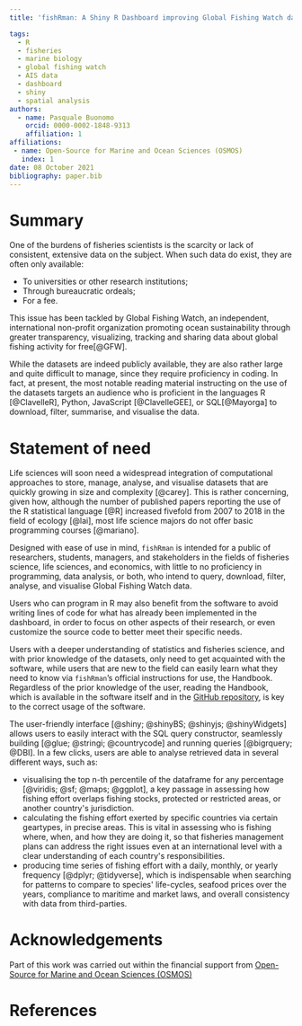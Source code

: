 ```yaml
---
title: 'fishRman: A Shiny R Dashboard improving Global Fishing Watch data availability'

tags:
  - R
  - fisheries
  - marine biology
  - global fishing watch
  - AIS data
  - dashboard
  - shiny
  - spatial analysis
authors:
  - name: Pasquale Buonomo
    orcid: 0000-0002-1848-9313
    affiliation: 1
affiliations:
 - name: Open-Source for Marine and Ocean Sciences (OSMOS)
   index: 1
date: 08 October 2021
bibliography: paper.bib
---
```


# Summary
One of the burdens of fisheries scientists is the scarcity or lack of consistent, 
extensive data on the subject. When such data do exist, they are often only available:

- To universities or other research institutions;
- Through bureaucratic ordeals;
- For a fee.

This issue has been tackled by Global Fishing Watch, an independent, international 
non-profit organization promoting ocean sustainability through greater transparency, 
visualizing, tracking and sharing data about global fishing activity for free[@GFW].

While the datasets are indeed publicly available, they are also rather large and quite 
difficult to manage, since they require proficiency in coding. In fact, at present, the 
most notable reading material instructing on the use of the datasets targets an audience 
who is proficient in the languages R [@ClavelleR], Python, JavaScript [@ClavelleGEE], or 
SQL[@Mayorga] to download, filter, summarise, and visualise the data.


# Statement of need
Life sciences will soon need a widespread integration of computational approaches to store, 
manage, analyse, and visualise datasets that are quickly growing in size and complexity [@carey]. 
This is rather concerning, given how, although the number of published papers reporting the 
use of the R statistical language [@R] increased fivefold from 2007 to 2018 in the field of ecology 
[@lai],  most life science majors do not offer basic programming courses [@mariano].

Designed with ease of use in mind, `fishRman` is intended for a public of researchers,
students, managers, and stakeholders in the fields of fisheries science, life sciences, 
and economics, with little to no proficiency in programming, data analysis, or both, who
intend to query, download, filter, analyse, and visualise Global Fishing Watch data. 

Users who can program in R may also benefit from the software to avoid writing lines of code 
for  what has already been implemented in the dashboard, in order to focus on other aspects 
of their research, or even customize the source code to better meet their specific needs.

Users with a deeper understanding of statistics and fisheries science, and with prior knowledge 
of the datasets, only need to get acquainted with the software, while users that are new to the 
field can easily learn what they need to know via `fishRman`’s official instructions for use, the 
Handbook. Regardless of the prior knowledge of the user, reading the Handbook, which is available 
in the software itself and in the [GitHub repository](https://github.com/Shyentist/fish-r-man), is 
key to the correct usage of the software.

The user-friendly interface [@shiny; @shinyBS; @shinyjs; @shinyWidgets] allows users to 
easily interact with the SQL query constructor, seamlessly building [@glue; @stringi; @countrycode]
and running queries [@bigrquery; @DBI]. In a few clicks, users are able to analyse retrieved 
data in several different ways, such as:

- visualising the top n-th percentile of the dataframe for any percentage [@viridis; @sf; @maps; @ggplot], 
a key passage in assessing how fishing effort overlaps fishing stocks, protected or restricted areas, or 
another country's jurisdiction. 
- calculating the fishing effort exerted by specific countries via certain geartypes, in precise areas. This
is vital in assessing who is fishing where, when, and how they are doing it, so that fisheries management plans can
address the right issues even at an international level with a clear understanding of each country's responsibilities.
- producing time series of fishing effort with a daily, monthly, or yearly frequency [@dplyr; @tidyverse], which
is indispensable when searching for patterns to compare to species' life-cycles, seafood prices over the years,
compliance to maritime and market laws, and overall consistency with data from third-parties.

# Acknowledgements
Part of this work was carried out within the financial support from [Open-Source for Marine and Ocean Sciences (OSMOS)](https://osmos.xyz/)


# References